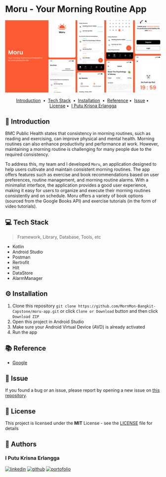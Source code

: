 <!-- git remote add origin https|ssh:path/to/the/repository.git  -->
<!-- git pull origin main --rebase -->
<h1> Moru - Your Morning Routine App </h1>
<a href="https://github.com/MornMon-Bangkit-Capstone/moru-app">
    <img src="./img/moru.png" alt="readme-project-template">
</a>

<!-- You can make badge by read on official documentation at https://shields.io/badges -->

<!-- </div>
<p align="center">
<a target="_blank" href="https://www.linkedin.com/in/moh-iqbal-fatchurozi/"><img height="20" src="https://img.shields.io/badge/LinkedIn-0077B5?style=for-the-badge&logo=linkedin&logoColor=white" /></a>
<a target="_blank" href=""><img height="20" src="https://img.shields.io/github/license/zer0-911/readme-project-template" alt="License"></a>
<a target="_blank" href=""><img height="20" src="https://img.shields.io/github/commit-activity/t/zer0-911/readme-project-template" alt="Last Commits"></a>
<a target="_blank" href=""><img height="20" src="https://img.shields.io/github/repo-size/zer0-911/readme-project-template" alt="Repo Size"></a>
</p> -->

<p align="center">
<a href="#-introduction">Introduction</a> &nbsp;&bull;&nbsp;
<a href="#-tech-stack">Tech Stack</a> &nbsp;&bull;&nbsp;
<a href="#%EF%B8%8F-installation">Installation</a> &nbsp;&bull;&nbsp;
<!-- <a href="#%EF%B8%8F-demo">Demo</a> &nbsp;&bull;&nbsp; -->
<a href="#-reference">Reference</a>&nbsp;&bull;&nbsp;
<a href="#-issue">Issue</a>&nbsp;&bull;&nbsp;
<a href="#-license">License</a>&nbsp;&bull;&nbsp;
<a href="#-author">I Putu Krisna Erlangga</a>
</p>

## 📄 Introduction

BMC Public Health states that consistency in morning routines, such as reading and exercising, can improve physical and mental health. Morning routines can also enhance productivity and performance at work. However, maintaining a morning routine is challenging for many people due to the required consistency.

To address this, my team and I developed `Moru`, an application designed to help users cultivate and maintain consistent morning routines. The app offers features such as exercise and book recommendations based on user preferences, routine management, and morning routine alarms. With a minimalist interface, the application provides a good user experience, making it easy for users to organize and execute their morning routines consistently and on schedule. Moru offers a variety of book options (sourced from the Google Books API) and exercise tutorials (in the form of video tutorials).

## 💻 Tech Stack

> Framework, Library, Database, Tools, etc

<!-- You can search the logo with https://simpleicons.org and copy the name in logo=copyhere same with color after badge/YourText-YourColor-->

- Kotlin
- Android Studio
- Postman
- Rertrofit
- Hilt
- DataStore
- AlarmManager

## ⚙️ Installation

1. Clone this repository `git clone https://github.com/MornMon-Bangkit-Capstone/moru-app.git` or click `Clone or Download` button and then click `Download ZIP`
2. Open this project in Android Studio
3. Make sure your Android Virtual Device (AVD) is already activated
4. Run the app

<!-- ## 📽️ Demo

<!-- If Needed  -->
<!-- <div align="center">
    <img src="./img/demo.gif" alt="Demo">
</div> -->

## 📚 Reference

<!-- If Needed -->

- [Google](https://www.google.com)

## 🚩 Issue

If you found a bug or an issue, please report by opening a new issue on [this repository](https://github.com/MornMon-Bangkit-Capstone/moru-app/issues).

## 📝 License

This project is licensed under the **MIT** License - see the [LICENSE](LICENSE) file for details

## 📌 Authors

<p align="center">
<h3> I Putu Krisna Erlangga </h3>
<a target="_blank" href="https://www.linkedin.com/in/krisna-erlangga/"><img height="20" src="https://img.shields.io/badge/LinkedIn-0077B5?style=for-the-badge&logo=linkedin&logoColor=white" alt="linkedin" /></a>
<a target="_blank" href="https://github.com/krsx"><img height="20" src="https://img.shields.io/badge/Github-000000?style=for-the-badge&logo=github&logoColor=white" alt="github"/></a>
<a target="_blank" href="https://krsx-dev.framer.website/">
<img height="20" src="https://img.shields.io/badge/Portfolio-00BC8E?style=for-the-badge&logo=googlecloud&logoColor=white" alt="portofolio"/>
</a>
</p>
